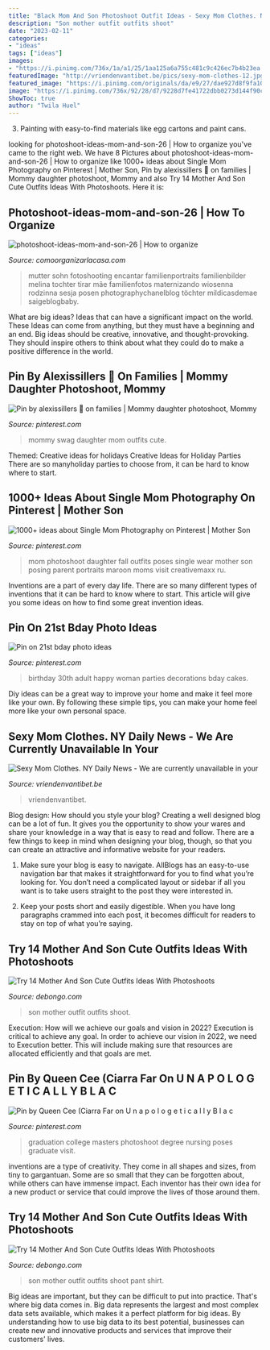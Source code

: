 ```yaml
---
title: "Black Mom And Son Photoshoot Outfit Ideas - Sexy Mom Clothes. Ny Daily News"
description: "Son mother outfit outfits shoot"
date: "2023-02-11"
categories:
- "ideas"
tags: ["ideas"]
images:
- "https://i.pinimg.com/736x/1a/a1/25/1aa125a6a755c481c9c426ec7b4b23ea.jpg"
featuredImage: "http://vriendenvantibet.be/pics/sexy-mom-clothes-12.jpg"
featured_image: "https://i.pinimg.com/originals/da/e9/27/dae927d8f9fa10669e8c277aaeb0bcf1.jpg"
image: "https://i.pinimg.com/736x/92/28/d7/9228d7fe41722dbb0273d144f90c7ed3--single-mom-photography-single-moms.jpg"
ShowToc: true
author: "Twila Huel"
---
```



3. Painting with easy-to-find materials like egg cartons and paint cans.

	

		
looking for photoshoot-ideas-mom-and-son-26 | How to organize you've came to the right web. We have 8 Pictures about photoshoot-ideas-mom-and-son-26 | How to organize like 1000+ ideas about Single Mom Photography on Pinterest | Mother Son, Pin by alexissillers 🥶 on families | Mommy daughter photoshoot, Mommy and also Try 14 Mother And Son Cute Outfits Ideas With Photoshoots. Here it is:
		
    
## Photoshoot-ideas-mom-and-son-26 | How To Organize

<img loading=lazy src="https://comoorganizarlacasa.com/en/wp-content/uploads/2016/09/Photoshoot-ideas-mom-and-son-26.jpg" onerror="this.onerror=null;this.src='https://tse3.mm.bing.net/th?id=OIP.CsL02yirFWUUq5FhvuM0hwHaJQ&amp;pid=15.1';" alt="photoshoot-ideas-mom-and-son-26 | How to organize">

_Source: comoorganizarlacasa.com_

>mutter sohn fotoshooting encantar familienportraits familienbilder melina tochter tirar mãe familienfotos maternizando wiosenna rodzinna sesja posen photographychanelblog töchter mildicasdemae saigeblogbaby. 

	

What are big ideas? Ideas that can have a significant impact on the world. These Ideas can come from anything, but they must have a beginning and an end. Big ideas should be creative, innovative, and thought-provoking. They should inspire others to think about what they could do to make a positive difference in the world.

    
## Pin By Alexissillers 🥶 On Families | Mommy Daughter Photoshoot, Mommy

<img loading=lazy src="https://i.pinimg.com/736x/1a/a1/25/1aa125a6a755c481c9c426ec7b4b23ea.jpg" onerror="this.onerror=null;this.src='https://tse1.mm.bing.net/th?id=OIP.VrfWJwXFvU6TEVJ63n8JbgHaLH&amp;pid=15.1';" alt="Pin by alexissillers 🥶 on families | Mommy daughter photoshoot, Mommy">

_Source: pinterest.com_

>mommy swag daughter mom outfits cute. 

	

Themed: Creative ideas for holidays
Creative Ideas for Holiday Parties
There are so manyholiday parties to choose from, it can be hard to know where to start.

    
## 1000+ Ideas About Single Mom Photography On Pinterest | Mother Son

<img loading=lazy src="https://i.pinimg.com/736x/92/28/d7/9228d7fe41722dbb0273d144f90c7ed3--single-mom-photography-single-moms.jpg" onerror="this.onerror=null;this.src='https://tse4.mm.bing.net/th?id=OIP.s7wR2BywpIHcGjVYzl94PQHaLH&amp;pid=15.1';" alt="1000+ ideas about Single Mom Photography on Pinterest | Mother Son">

_Source: pinterest.com_

>mom photoshoot daughter fall outfits poses single wear mother son posing parent portraits maroon moms visit creativemaxx ru. 

	

Inventions are a part of every day life. There are so many different types of inventions that it can be hard to know where to start. This article will give you some ideas on how to find some great invention ideas.

    
## Pin On 21st Bday Photo Ideas

<img loading=lazy src="https://i.pinimg.com/originals/5c/a1/ca/5ca1ca22a487e615113717921e698c77.jpg" onerror="this.onerror=null;this.src='https://tse4.mm.bing.net/th?id=OIP.1sR47sDqq44z09WTq_36-AHaJ3&amp;pid=15.1';" alt="Pin on 21st bday photo ideas">

_Source: pinterest.com_

>birthday 30th adult happy woman parties decorations bday cakes. 

	

Diy ideas can be a great way to improve your home and make it feel more like your own. By following these simple tips, you can make your home feel more like your own personal space.

    
## Sexy Mom Clothes. NY Daily News - We Are Currently Unavailable In Your

<img loading=lazy src="http://vriendenvantibet.be/pics/sexy-mom-clothes-12.jpg" onerror="this.onerror=null;this.src='https://tse1.mm.bing.net/th?id=OIP.diqKXRbYOhzYVexzXPAbKQHaK8&amp;pid=15.1';" alt="Sexy Mom Clothes. NY Daily News - We are currently unavailable in your">

_Source: vriendenvantibet.be_

>vriendenvantibet. 

	

Blog design: How should you style your blog?
Creating a well designed blog can be a lot of fun. It gives you the opportunity to show your wares and share your knowledge in a way that is easy to read and follow. There are a few things to keep in mind when designing your blog, though, so that you can create an attractive and informative website for your readers.
1. Make sure your blog is easy to navigate. AllBlogs has an easy-to-use navigation bar that makes it straightforward for you to find what you’re looking for. You don’t need a complicated layout or sidebar if all you want is to take users straight to the post they were interested in.

2. Keep your posts short and easily digestible. When you have long paragraphs crammed into each post, it becomes difficult for readers to stay on top of what you’re saying.

    
## Try 14 Mother And Son Cute Outfits Ideas With Photoshoots

<img loading=lazy src="https://www.debongo.com/wp-content/uploads/2016/04/Cute-Mother-Son-Outfit-Ideas-10.jpg" onerror="this.onerror=null;this.src='https://tse4.mm.bing.net/th?id=OIP.eXSamaZZBaEdc48C-zMaFQHaHa&amp;pid=15.1';" alt="Try 14 Mother And Son Cute Outfits Ideas With Photoshoots">

_Source: debongo.com_

>son mother outfit outfits shoot. 

	

Execution: How will we achieve our goals and vision in 2022?
Execution is critical to achieve any goal. In order to achieve our vision in 2022, we need to Execution better. This will include making sure that resources are allocated efficiently and that goals are met.

    
## Pin By Queen Cee (Ciarra Far On U N A P O L O G E T I C A L L Y B L A C

<img loading=lazy src="https://i.pinimg.com/originals/da/e9/27/dae927d8f9fa10669e8c277aaeb0bcf1.jpg" onerror="this.onerror=null;this.src='https://tse3.mm.bing.net/th?id=OIP.uhdxdbSJxNM01-SeCw2agwHaHY&amp;pid=15.1';" alt="Pin by Queen Cee (Ciarra Far on U n a p o l o g e t i c a l l y B l a c">

_Source: pinterest.com_

>graduation college masters photoshoot degree nursing poses graduate visit. 

	

inventions are a type of creativity. They come in all shapes and sizes, from tiny to gargantuan. Some are so small that they can be forgotten about, while others can have immense impact. Each inventor has their own idea for a new product or service that could improve the lives of those around them.

    
## Try 14 Mother And Son Cute Outfits Ideas With Photoshoots

<img loading=lazy src="https://www.debongo.com/wp-content/uploads/2016/04/Cute-Mother-Son-Outfit-Ideas-2.jpg" onerror="this.onerror=null;this.src='https://tse4.mm.bing.net/th?id=OIP.iAGCWT-5XrPnDqt55RwQ0wHaHa&amp;pid=15.1';" alt="Try 14 Mother And Son Cute Outfits Ideas With Photoshoots">

_Source: debongo.com_

>son mother outfit outfits shoot pant shirt. 

	

Big ideas are important, but they can be difficult to put into practice. That's where big data comes in. Big data represents the largest and most complex data sets available, which makes it a perfect platform for big ideas. By understanding how to use big data to its best potential, businesses can create new and innovative products and services that improve their customers' lives.

